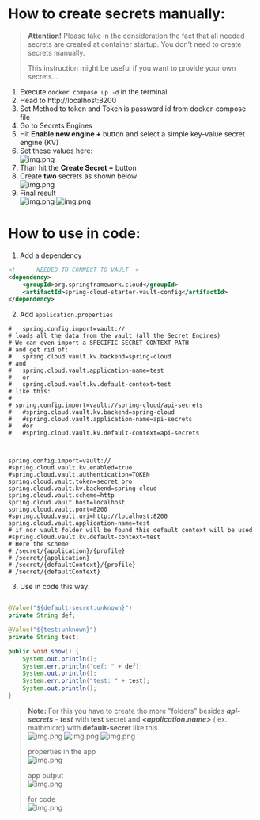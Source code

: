 # How to create secrets manually:

> **Attention!** Please take in the consideration the fact that all needed secrets
> are created at container startup. You don't need to create secrets manually.
> 
> This instruction might be useful if you want to provide your own secrets...

1) Execute `docker compose up -d` in the terminal
2) Head to http://localhost:8200
3) Set Method to token and Token is password id from docker-compose file
4) Go to Secrets Engines
5) Hit **Enable new engine +** button and select a simple key-value secret engine (KV)
6) Set these values here:\
![img.png](static/images/secret-engine-creation.png)
7) Than hit the **Create Secret +** button
8) Create **two** secrets as shown below\
![img.png](static/images/two-tokens-creation.png)
9) Final result\
![img.png](static/images/final-result-1.png)
![img.png](static/images/final-result-2.png)

# How to use in code:

1) Add a dependency

```xml
<!--    NEEDED TO CONNECT TO VAULT-->
<dependency>
    <groupId>org.springframework.cloud</groupId>
    <artifactId>spring-cloud-starter-vault-config</artifactId>
</dependency>
```

2) Add `application.properties`

```properties
#   spring.config.import=vault:// 
# loads all the data from the vault (all the Secret Engines)
# We can even import a SPECIFIC SECRET CONTEXT PATH 
# and get rid of: 
#   spring.cloud.vault.kv.backend=spring-cloud 
# and
#   spring.cloud.vault.application-name=test
#   or
#   spring.cloud.vault.kv.default-context=test
# like this:
#
# spring.config.import=vault://spring-cloud/api-secrets
#   #spring.cloud.vault.kv.backend=spring-cloud
#   #spring.cloud.vault.application-name=api-secrets
#   #or
#   #spring.cloud.vault.kv.default-context=api-secrets
   


spring.config.import=vault://
#spring.cloud.vault.kv.enabled=true
#spring.cloud.vault.authentication=TOKEN
spring.cloud.vault.token=secret_bro
spring.cloud.vault.kv.backend=spring-cloud
spring.cloud.vault.scheme=http
spring.cloud.vault.host=localhost
spring.cloud.vault.port=8200
#spring.cloud.vault.uri=http://localhost:8200
spring.cloud.vault.application-name=test
# if nor vault folder will be found this default context will be used
#spring.cloud.vault.kv.default-context=test
# Here the scheme
# /secret/{application}/{profile}
# /secret/{application}
# /secret/{defaultContext}/{profile}
# /secret/{defaultContext}

```

3) Use in code this way:

```java

@Value("${default-secret:unknown}")
private String def;

@Value("${test:unknown}")
private String test;

public void show() {
    System.out.println();
    System.err.println("def: " + def);
    System.out.println();
    System.err.println("test: " + test);
    System.out.println();
}
```

> **Note:** For this you have to create tho more "folders" besides **_api-secrets_** - **_test_** with **test** secret
> and **_<application.name>_** ( ex. mathmicro) with **default-secret**  like this\
> ![img.png](static/images/test-secret.png)
> ![img.png](static/images/default-secret.png)
> ![img.png](static/images/additional-secrets-result.png)
> 
> properties in the app\
> ![img.png](static/images/app-props.png)
> 
> app output\
> ![img.png](static/images/app-output.png)
> 
> for code\
> ![img.png](static/images/code-sample.png)